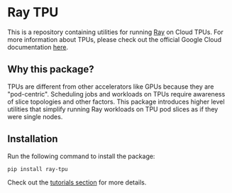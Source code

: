 # Ray TPU

This is a repository containing utilities for running [Ray](https://www.ray.io/)
on Cloud TPUs. For more information about TPUs, please check out the official
Google Cloud documentation [here](https://cloud.google.com/tpu).

## Why this package?

TPUs are different from other accelerators like GPUs because they are
"pod-centric". Scheduling jobs and workloads on TPUs require awareness of slice
topologies and other factors. This package introduces higher level utilities
that simplify running Ray workloads on TPU pod slices as if they were single
nodes.

## Installation

Run the following command to install the package:
```
pip install ray-tpu
```

Check out the [tutorials section](https://github.com/AI-Hypercomputer/ray-tpu/tree/main/tutorials/0-basic%20tutorial) for more details.
